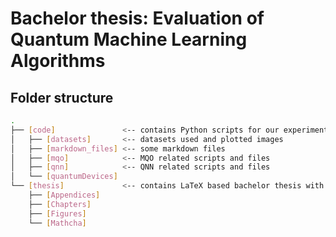 # Bachelor thesis: Evaluation of Quantum Machine Learning Algorithms

## Folder structure

```bash
.
├── [code]               <-- contains Python scripts for our experiments, shell scripts, generated markdown files, log files
│   ├── [datasets]       <-- datasets used and plotted images
│   ├── [markdown_files] <-- some markdown files
│   ├── [mqo]            <-- MQO related scripts and files
│   ├── [qnn]            <-- QNN related scripts and files
│   └── [quantumDevices]
└── [thesis]             <-- contains LaTeX based bachelor thesis with additional PNGs, SVGs, etc. (used with Overleaf)
    ├── [Appendices]
    ├── [Chapters]
    ├── [Figures]
    └── [Mathcha]
```

